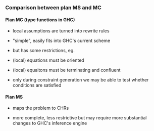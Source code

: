 ### Comparison between plan MS and MC

#### Plan MC (type functions in GHC)

- local assumptions are turned into rewrite rules

- "simple", easily fits into GHC's current scheme

- but has some restrictions, eg.

- (local) equations must be oriented

- (local) equaitons must be terminating and confluent

- only during constraint generation we may be able to test whether conditions are satisfied

#### Plan MS

- maps the problem to CHRs

- more complete, less restrictive but may require more substantial changes to GHC's inference engine
